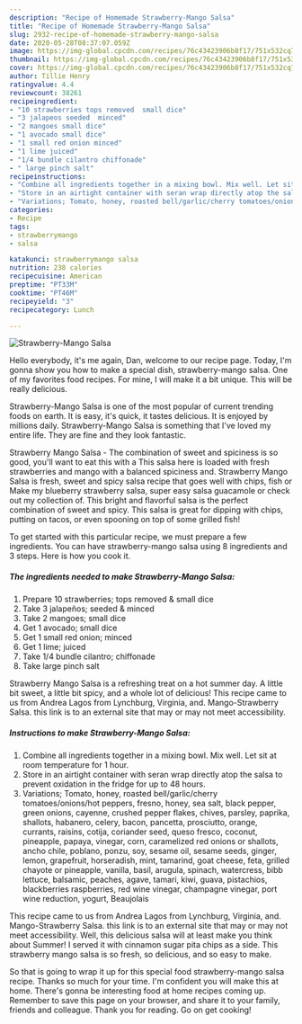 ```yaml
---
description: "Recipe of Homemade Strawberry-Mango Salsa"
title: "Recipe of Homemade Strawberry-Mango Salsa"
slug: 2932-recipe-of-homemade-strawberry-mango-salsa
date: 2020-05-28T08:37:07.059Z
image: https://img-global.cpcdn.com/recipes/76c43423906b8f17/751x532cq70/strawberry-mango-salsa-recipe-main-photo.jpg
thumbnail: https://img-global.cpcdn.com/recipes/76c43423906b8f17/751x532cq70/strawberry-mango-salsa-recipe-main-photo.jpg
cover: https://img-global.cpcdn.com/recipes/76c43423906b8f17/751x532cq70/strawberry-mango-salsa-recipe-main-photo.jpg
author: Tillie Henry
ratingvalue: 4.4
reviewcount: 38261
recipeingredient:
- "10 strawberries tops removed  small dice"
- "3 jalapeos seeded  minced"
- "2 mangoes small dice"
- "1 avocado small dice"
- "1 small red onion minced"
- "1 lime juiced"
- "1/4 bundle cilantro chiffonade"
- " large pinch salt"
recipeinstructions:
- "Combine all ingredients together in a mixing bowl. Mix well. Let sit at room temperature for 1 hour."
- "Store in an airtight container with seran wrap directly atop the salsa to prevent oxidation in the fridge for up to 48 hours."
- "Variations; Tomato, honey, roasted bell/garlic/cherry tomatoes/onions/hot peppers, fresno, honey, sea salt, black pepper, green onions, cayenne, crushed pepper flakes, chives, parsley, paprika, shallots, habanero, celery, bacon, pancetta, prosciutto, orange, currants, raisins, cotija, coriander seed, queso fresco, coconut, pineapple, papaya, vinegar, corn, caramelized red onions or shallots, ancho chile, poblano, ponzu, soy, sesame oil, sesame seeds, ginger, lemon, grapefruit, horseradish, mint, tamarind, goat cheese, feta, grilled chayote or pineapple, vanilla, basil, arugula, spinach, watercress, bibb lettuce, balsamic, peaches, agave, tamari, kiwi, guava, pistachios, blackberries  raspberries, red wine vinegar, champagne vinegar, port wine reduction, yogurt, Beaujolais"
categories:
- Recipe
tags:
- strawberrymango
- salsa

katakunci: strawberrymango salsa 
nutrition: 238 calories
recipecuisine: American
preptime: "PT33M"
cooktime: "PT46M"
recipeyield: "3"
recipecategory: Lunch

---
```



![Strawberry-Mango Salsa](https://img-global.cpcdn.com/recipes/76c43423906b8f17/751x532cq70/strawberry-mango-salsa-recipe-main-photo.jpg)

Hello everybody, it's me again, Dan, welcome to our recipe page. Today, I'm gonna show you how to make a special dish, strawberry-mango salsa. One of my favorites food recipes. For mine, I will make it a bit unique. This will be really delicious.

Strawberry-Mango Salsa is one of the most popular of current trending foods on earth. It is easy, it's quick, it tastes delicious. It is enjoyed by millions daily. Strawberry-Mango Salsa is something that I've loved my entire life. They are fine and they look fantastic.

Strawberry Mango Salsa - The combination of sweet and spiciness is so good, you&#39;ll want to eat this with a This salsa here is loaded with fresh strawberries and mango with a balanced spiciness and. Strawberry Mango Salsa is fresh, sweet and spicy salsa recipe that goes well with chips, fish or Make my blueberry strawberry salsa, super easy salsa guacamole or check out my collection of. This bright and flavorful salsa is the perfect combination of sweet and spicy. This salsa is great for dipping with chips, putting on tacos, or even spooning on top of some grilled fish!


To get started with this particular recipe, we must prepare a few ingredients. You can have strawberry-mango salsa using 8 ingredients and 3 steps. Here is how you cook it.

<!--inarticleads1-->

##### The ingredients needed to make Strawberry-Mango Salsa:

1. Prepare 10 strawberries; tops removed &amp; small dice
1. Take 3 jalapeños; seeded &amp; minced
1. Take 2 mangoes; small dice
1. Get 1 avocado; small dice
1. Get 1 small red onion; minced
1. Get 1 lime; juiced
1. Take 1/4 bundle cilantro; chiffonade
1. Take  large pinch salt


Strawberry Mango Salsa is a refreshing treat on a hot summer day. A little bit sweet, a little bit spicy, and a whole lot of delicious! This recipe came to us from Andrea Lagos from Lynchburg, Virginia, and. Mango-Strawberry Salsa. this link is to an external site that may or may not meet accessibility. 

<!--inarticleads2-->

##### Instructions to make Strawberry-Mango Salsa:

1. Combine all ingredients together in a mixing bowl. Mix well. Let sit at room temperature for 1 hour.
1. Store in an airtight container with seran wrap directly atop the salsa to prevent oxidation in the fridge for up to 48 hours.
1. Variations; Tomato, honey, roasted bell/garlic/cherry tomatoes/onions/hot peppers, fresno, honey, sea salt, black pepper, green onions, cayenne, crushed pepper flakes, chives, parsley, paprika, shallots, habanero, celery, bacon, pancetta, prosciutto, orange, currants, raisins, cotija, coriander seed, queso fresco, coconut, pineapple, papaya, vinegar, corn, caramelized red onions or shallots, ancho chile, poblano, ponzu, soy, sesame oil, sesame seeds, ginger, lemon, grapefruit, horseradish, mint, tamarind, goat cheese, feta, grilled chayote or pineapple, vanilla, basil, arugula, spinach, watercress, bibb lettuce, balsamic, peaches, agave, tamari, kiwi, guava, pistachios, blackberries  raspberries, red wine vinegar, champagne vinegar, port wine reduction, yogurt, Beaujolais


This recipe came to us from Andrea Lagos from Lynchburg, Virginia, and. Mango-Strawberry Salsa. this link is to an external site that may or may not meet accessibility. Well, this delicious salsa will at least make you think about Summer! I served it with cinnamon sugar pita chips as a side. This strawberry mango salsa is so fresh, so delicious, and so easy to make. 

So that is going to wrap it up for this special food strawberry-mango salsa recipe. Thanks so much for your time. I'm confident you will make this at home. There's gonna be interesting food at home recipes coming up. Remember to save this page on your browser, and share it to your family, friends and colleague. Thank you for reading. Go on get cooking!

